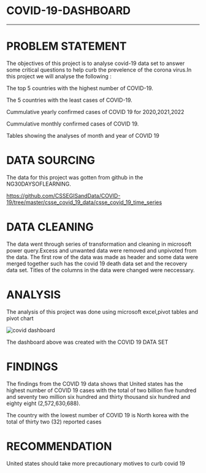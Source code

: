 # COVID-19-DASHBOARD

--------
# PROBLEM STATEMENT

The objectives of this project is to analyse covid-19 data set to answer some critical questions to help curb the prevelence of the corona virus.In this project we will analyse the following :

The top 5 countries with the highest number of COVID-19.

The 5 countries with the least cases of COVID-19.

Cummulative yearly confirmed cases of COVID 19 for 2020,2021,2022

Cummulative monthly confirmed cases of COVID 19.

Tables showing the analyses of month and year of COVID 19

# DATA SOURCING 

The data for this project was gotten from github in the NG30DAYSOFLEARNING.

https://github.com/CSSEGISandData/COVID-19/tree/master/csse_covid_19_data/csse_covid_19_time_series

# DATA CLEANING 

The data went through series of transformation and cleaning in microsoft power query.Excess and unwanted data were removed and unpivoted from the data. The first row of the data was made as header and some data were merged together such has the covid 19 death data set and the recovery data set. Titles of the columns in the data  were changed were neccessary.

# ANALYSIS 

The analysis of this project was done using microsoft excel,pivot tables and pivot chart

![covid dashboard](https://user-images.githubusercontent.com/107173369/174773895-01d12e4d-d41f-4566-8686-a870a43912e1.png)

The dashboard above was created with the COVID 19 DATA SET

# FINDINGS

The findings from the COVID 19 data shows that United states has the highest number of COVID 19 cases with the total of two billion five hundred and seventy two million six hundred and thirty thousand six hundred and eighty eight (2,572,630,688).

The country with the lowest number of COVID 19 is North korea with the total of thirty two (32) reported cases

# RECOMMENDATION 

United states should take more precautionary motives to curb covid 19
